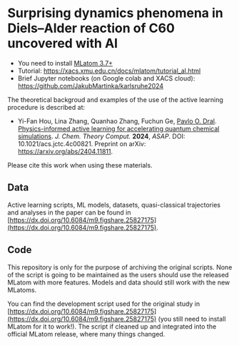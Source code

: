# Surprising dynamics phenomena in Diels–Alder reaction of C60 uncovered with AI

- You need to install [MLatom 3.7+](https://github.com/dralgroup/mlatom)
- Tutorial: https://xacs.xmu.edu.cn/docs/mlatom/tutorial_al.html
- Brief Jupyter notebooks (on Google colab and XACS cloud): https://github.com/JakubMartinka/karlsruhe2024

The theoretical backgroud and examples of the use of the active learning procedure is described at:

- Yi-Fan Hou, Lina Zhang, Quanhao Zhang, Fuchun Ge, [Pavlo O. Dral](http://dr-dral.com). [Physics-informed active learning for accelerating quantum chemical simulations](https://doi.org/10.1021/acs.jctc.4c00821). *J. Chem. Theory Comput.* **2024**, *ASAP*. DOI: 10.1021/acs.jctc.4c00821.
Preprint on arXiv: https://arxiv.org/abs/2404.11811.

Please cite this work when using these materials.

## Data

Active learning scripts, ML models, datasets, quasi-classical trajectories and analyses in the paper can be found in [https://dx.doi.org/10.6084/m9.figshare.25827175](https://dx.doi.org/10.6084/m9.figshare.25827175).

## Code 

This repository is only for the purpose of archiving the original scripts. None of the script is going to be maintained as the users should use the released MLatom with more features. Models and data should still work with the new MLatoms.

You can find the development script used for the original study in [https://dx.doi.org/10.6084/m9.figshare.25827175](https://dx.doi.org/10.6084/m9.figshare.25827175) (you still need to install MLatom for it to work!). The script if cleaned up and integrated into the official MLatom release, where many things changed.